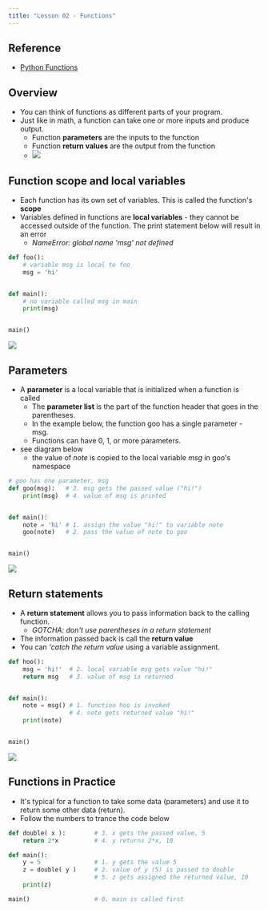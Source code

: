 ```yaml
---
title: "Lesson 02 - Functions"
---
```


## Reference

- [Python Functions](http://www.tutorialspoint.com/python/python_functions.htm)

## Overview

- You can think of functions as different parts of your program.
- Just like in math, a function can take one or more inputs and produce output.
    - Function **parameters** are the inputs to the function
    - Function **return values** are the output from the function
    - ![](/images/cp1/unit-03/in-out.png)

## Function scope and local variables
 - Each function has its own set of variables. This is called the function's **scope**
 - Variables defined in functions are **local variables** - they cannot be accessed outside of the function. The print statement below will result in an error
    - *NameError: global name 'msg' not defined*

```python
def foo():
    # variable msg is local to foo
    msg = 'hi'


def main():
    # no variable called msg in main
    print(msg)


main()
```
![](/images/cp1/unit-03/scope.png)

## Parameters

- A **parameter** is a local variable that is initialized when a function is called
    - The **parameter list** is the part of the function header that goes in the parentheses.
    - In the example below, the function goo has a single parameter - msg.
    - Functions can have 0, 1, or more parameters.
- see diagram below
    - the value of *note* is copied to the local variable *msg* in goo's namespace

```python
# goo has one parameter, msg
def goo(msg):   # 3. msg gets the passed value ("hi!")
    print(msg)  # 4. value of msg is printed


def main():
    note = 'hi' # 1. assign the value "hi!" to variable note
    goo(note)   # 2. pass the value of note to goo


main()
```
![](/images/cp1/unit-03/params.png)

## Return statements

- A **return statement** allows you to pass information back to the calling function.
    - *GOTCHA: don't use parentheses in a return statement*
- The information passed back is call the **return value**
- You can *'catch the return value* using a variable assignment.

```python
def hoo():
    msg = 'hi!'  # 2. local variable msg gets value "hi!"
    return msg   # 3. value of msg is returned


def main():
    note = msg() # 1. function hoo is invoked
                 # 4. note gets returned value "hi!"
    print(note)


main()
```
![](/images/cp1/unit-03/return.png)

## Functions in Practice

- It's typical for a function to take some data (parameters) and use it to return some other data (return).
- Follow the numbers to trance the code below

```python
def double( x ):        # 3. x gets the passed value, 5
    return 2*x          # 4. y returns 2*x, 10

def main():
    y = 5               # 1. y gets the value 5
    z = double( y )     # 2. value of y (5) is passed to double
                        # 5. z gets assigned the returned value, 10
    print(z)

main()                  # 0. main is called first
```

